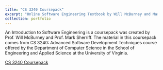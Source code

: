 ```yaml
---
title: "CS 3240 Coursepack"
excerpt: "Online Software Engineering Textbook by Will McBurney and Mark Sherriff<br/><img src='/images/cs3240logo.jpg'>"
collection: portfolio
---
```


An Introduction to Software Engineering is a coursepack was created by Prof. Will McBurney and Prof. Mark Sherriff. The material in this coursepack comes from CS 3240: Advanced Software Development Techniques course offered by the Department of Computer Science in the School of Engineering and Applied Science at the University of Virginia.

[CS 3240 Coursepack](http://www.cs3240.org)